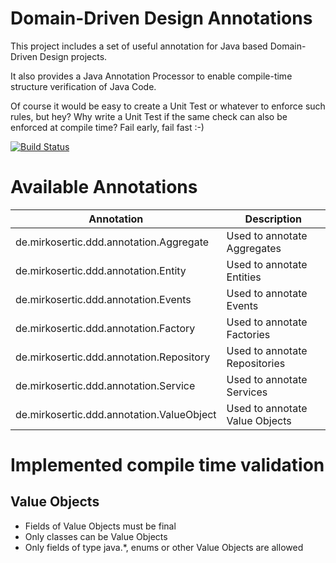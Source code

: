 # Domain-Driven Design Annotations

This project includes a set of useful annotation for Java based Domain-Driven Design projects.

It also provides a Java Annotation Processor to enable compile-time structure verification of Java Code.

Of course it would be easy to create a Unit Test or whatever to enforce such rules, but hey? Why write a Unit Test if the same check can also be enforced at compile time? Fail early, fail fast :-)

[![Build Status](https://travis-ci.org/mirkosertic/DDDCompileTimeValidator.svg?branch=master)](https://travis-ci.org/mirkosertic/DDDCompileTimeValidator)

# Available Annotations

| Annotation | Description |
| ---------- | ----------- |
| de.mirkosertic.ddd.annotation.Aggregate | Used to annotate Aggregates |
| de.mirkosertic.ddd.annotation.Entity | Used to annotate Entities |
| de.mirkosertic.ddd.annotation.Events | Used to annotate Events |
| de.mirkosertic.ddd.annotation.Factory | Used to annotate Factories |
| de.mirkosertic.ddd.annotation.Repository | Used to annotate Repositories |
| de.mirkosertic.ddd.annotation.Service | Used to annotate Services |
| de.mirkosertic.ddd.annotation.ValueObject | Used to annotate Value Objects |

# Implemented compile time validation

## Value Objects

* Fields of Value Objects must be final
* Only classes can be Value Objects
* Only fields of type java.*, enums or other Value Objects are allowed
